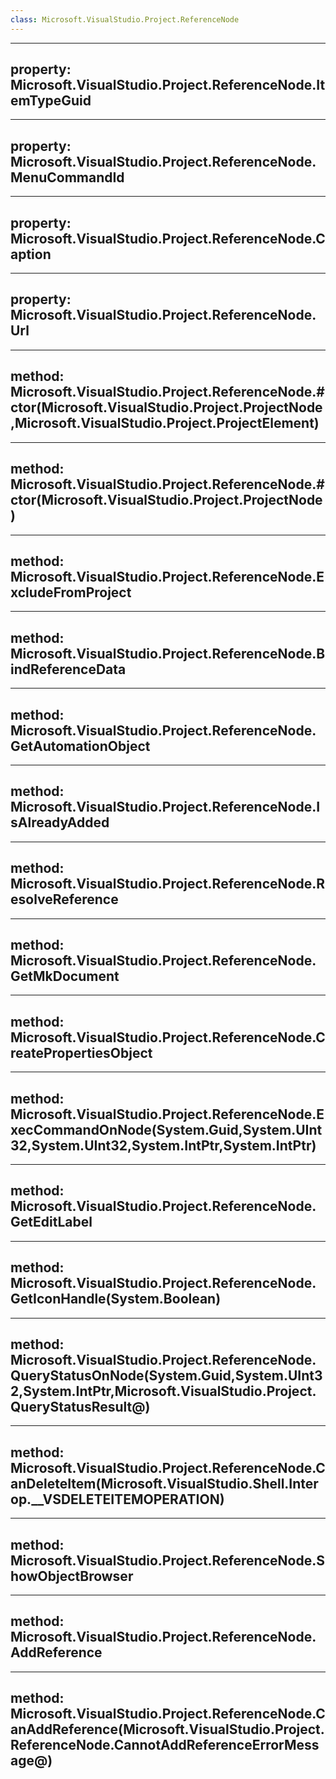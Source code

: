```yaml
---
class: Microsoft.VisualStudio.Project.ReferenceNode
---
```


---
property: Microsoft.VisualStudio.Project.ReferenceNode.ItemTypeGuid
---

---
property: Microsoft.VisualStudio.Project.ReferenceNode.MenuCommandId
---

---
property: Microsoft.VisualStudio.Project.ReferenceNode.Caption
---

---
property: Microsoft.VisualStudio.Project.ReferenceNode.Url
---

---
method: Microsoft.VisualStudio.Project.ReferenceNode.#ctor(Microsoft.VisualStudio.Project.ProjectNode,Microsoft.VisualStudio.Project.ProjectElement)
---

---
method: Microsoft.VisualStudio.Project.ReferenceNode.#ctor(Microsoft.VisualStudio.Project.ProjectNode)
---

---
method: Microsoft.VisualStudio.Project.ReferenceNode.ExcludeFromProject
---

---
method: Microsoft.VisualStudio.Project.ReferenceNode.BindReferenceData
---

---
method: Microsoft.VisualStudio.Project.ReferenceNode.GetAutomationObject
---

---
method: Microsoft.VisualStudio.Project.ReferenceNode.IsAlreadyAdded
---

---
method: Microsoft.VisualStudio.Project.ReferenceNode.ResolveReference
---

---
method: Microsoft.VisualStudio.Project.ReferenceNode.GetMkDocument
---

---
method: Microsoft.VisualStudio.Project.ReferenceNode.CreatePropertiesObject
---

---
method: Microsoft.VisualStudio.Project.ReferenceNode.ExecCommandOnNode(System.Guid,System.UInt32,System.UInt32,System.IntPtr,System.IntPtr)
---

---
method: Microsoft.VisualStudio.Project.ReferenceNode.GetEditLabel
---

---
method: Microsoft.VisualStudio.Project.ReferenceNode.GetIconHandle(System.Boolean)
---

---
method: Microsoft.VisualStudio.Project.ReferenceNode.QueryStatusOnNode(System.Guid,System.UInt32,System.IntPtr,Microsoft.VisualStudio.Project.QueryStatusResult@)
---

---
method: Microsoft.VisualStudio.Project.ReferenceNode.CanDeleteItem(Microsoft.VisualStudio.Shell.Interop.__VSDELETEITEMOPERATION)
---

---
method: Microsoft.VisualStudio.Project.ReferenceNode.ShowObjectBrowser
---

---
method: Microsoft.VisualStudio.Project.ReferenceNode.AddReference
---

---
method: Microsoft.VisualStudio.Project.ReferenceNode.CanAddReference(Microsoft.VisualStudio.Project.ReferenceNode.CannotAddReferenceErrorMessage@)
---

